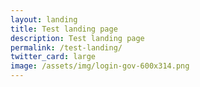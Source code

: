 ```yaml
---
layout: landing
title: Test landing page
description: Test landing page
permalink: /test-landing/
twitter_card: large
image: /assets/img/login-gov-600x314.png
---
```

